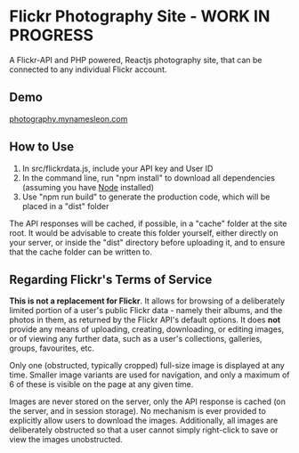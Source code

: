 # Flickr Photography Site - WORK IN PROGRESS

A Flickr-API and PHP powered, Reactjs photography site, that can be connected to any individual Flickr account.

## Demo

[photography.mynamesleon.com](http://photography.mynamesleon.com/)

## How to Use

1. In src/flickrdata.js, include your API key and User ID
2. In the command line, run "npm install" to download all dependencies (assuming you have [Node](https://nodejs.org/en/ "Node JS") installed)
3. Use "npm run build" to generate the production code, which will be placed in a "dist" folder

The API responses will be cached, if possible, in a "cache" folder at the site root. It would be advisable to create this folder yourself, either directly on your server, or inside the "dist" directory before uploading it, and to ensure that the cache folder can be written to.

## Regarding Flickr's Terms of Service

**This is not a replacement for Flickr**. It allows for browsing of a deliberately limited portion of a user's public Flickr data - namely their albums, and the photos in them, as returned by the Flickr API's default options. It does **not** provide any means of uploading, creating, downloading, or editing images, or of viewing any further data, such as a user's collections, galleries, groups, favourites, etc.

Only one (obstructed, typically cropped) full-size image is displayed at any time. Smaller image variants are used for navigation, and only a maximum of 6 of these is visible on the page at any given time.

Images are never stored on the server, only the API response is cached (on the server, and in session storage). No mechanism is ever provided to explicitly allow users to download the images. Additionally, all images are deliberately obstructed so that a user cannot simply right-click to save or view the images unobstructed.
